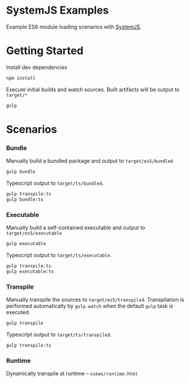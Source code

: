 # SystemJS Examples
Example ES6 module loading scenarios with [SystemJS](https://github.com/systemjs/systemjs).

# Getting Started

Install dev dependencies
```bash
npm install
```

Execute initial builds and watch sources. Built artifacts will be output to `target/*`
```bash
gulp
```

# Scenarios

### Bundle
Manually build a bundled package and output to `target/es5/bundled`
```bash
gulp bundle
```
Typescript output to `target/ts/bundled`.
```bash
gulp transpile:ts
gulp bundle:ts
```

### Executable
Manually build a self-contained executable and output to `target/es5/executable`
```bash
gulp executable
```
Typescript output to `target/ts/executable`.
```bash
gulp transpile:ts
gulp executable:ts
```

### Transpile
Manually transpile the sources to `target/es5/transpiled`. Transpilation is performed automatically by `gulp.watch` when the default `gulp` task is executed.
```bash
gulp transpile
```
Typescript output to `target/ts/transpiled`.
```bash
gulp transpile:ts
```

### Runtime
Dynamically transpile at runtime – `views/runtime.html`
